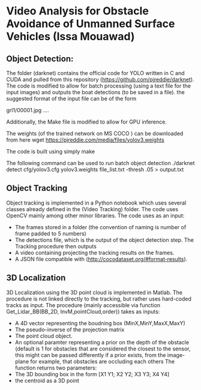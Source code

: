 # Video Analysis for Obstacle Avoidance of Unmanned Surface Vehicles (Issa Mouawad)

## Object Detection:
The folder (darknet) contains the official code for YOLO written in C and CUDA and pulled from this repository (https://github.com/pjreddie/darknet). The code is modified to allow for batch processing (using a text file for the input images) and outputs the boat detections (to be saved in a file).
the suggested format of the input file can be of the form

grl1/00001.jpg
....

Additionally, the Make file is modified to allow for GPU inference.

The weights (of the trained network on MS COCO ) can be downloaded from here
wget https://pjreddie.com/media/files/yolov3.weights

The code is built using simply 
make

The following command can be used to run batch object detection
./darknet detect cfg/yolov3.cfg yolov3.weights file_list.txt -thresh .05 > output.txt

## Object Tracking
Object tracking is implemented in a Python notebook which uses several classes already defined in the (Video Tracking) folder. The code uses OpenCV mainly among other minor libraries.
The code uses as an input:
* The frames stored in a folder (the convention of naming is number of frame padded to 5 numbers)
* The detections file, which is the output of the object detection step.
The Tracking procedure then outputs 
* A video containing projecting the tracking results on the frames.
* A JSON file compatible with (http://cocodataset.org/#format-results). 

## 3D Localization
3D Localization using the 3D point cloud is implemented in Matlab. The procedure is not linked directly to the tracking, but rather uses hard-coded tracks as input.
The procedure (mainly accessible via function Get_Lidar_BB(BB_2D, InvM,pointCloud,order)) takes as inputs:
* A 4D vector representing the boudning box (MinX,MinY,MaxX,MaxY)
* The pseudo-inverse of the projection matrix
* The point cloud object.
* An optional paramter representing a prior on the depth of the obstacle (default is 1 for obstacles that are considered the closest to the sensor, this might can be passed differently if a prior exists, from the image-plane for example, that obstacles are occluding each others
The function returns two parameters:
* The 3D bounding box in the form [X1 Y1; X2 Y2; X3 Y3; X4 Y4]
* the centroid as a 3D point

